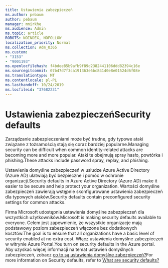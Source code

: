 ```yaml
---
title: Ustawienia zabezpieczeń
ms.author: pebaum
author: pebaum
manager: mnirkhe
ms.audience: Admin
ms.topic: article
ROBOTS: NOINDEX, NOFOLLOW
localization_priority: Normal
ms.collection: Adm_O365
ms.custom:
- "3153"
- "9001193"
ms.openlocfilehash: f4bdee85b9afb9f89d2382441106ddd82394c16e
ms.sourcegitcommit: 07b47d7f3ca191363e6bc84140e8e01524d6f08e
ms.translationtype: MT
ms.contentlocale: pl-PL
ms.lasthandoff: 10/24/2019
ms.locfileid: "37682231"
---
```

# <a name="security-defaults"></a><span data-ttu-id="576bf-102">Ustawienia zabezpieczeń</span><span class="sxs-lookup"><span data-stu-id="576bf-102">Security defaults</span></span>

<span data-ttu-id="576bf-103">Zarządzanie zabezpieczeniami może być trudne, gdy typowe ataki związane z tożsamością stają się coraz bardziej popularne.</span><span class="sxs-lookup"><span data-stu-id="576bf-103">Managing security can be difficult when common identity-related attacks are becoming more and more popular.</span></span> <span data-ttu-id="576bf-104">Ataki te obejmują spray hasło, powtórka i phishing.</span><span class="sxs-lookup"><span data-stu-id="576bf-104">These attacks include password spray, replay, and phishing.</span></span>

<span data-ttu-id="576bf-105">Ustawienia domyślne zabezpieczeń w usłudze Azure Active Directory (Azure AD) ułatwiają być bezpieczne i pomóc w ochronie organizacji.</span><span class="sxs-lookup"><span data-stu-id="576bf-105">Security defaults in Azure Active Directory (Azure AD) make it easier to be secure and help protect your organization.</span></span> <span data-ttu-id="576bf-106">Wartości domyślne zabezpieczeń zawierają wstępnie skonfigurowane ustawienia zabezpieczeń dla typowych ataków.</span><span class="sxs-lookup"><span data-stu-id="576bf-106">Security defaults contain preconfigured security settings for common attacks.</span></span>

<span data-ttu-id="576bf-107">Firma Microsoft udostępnia ustawienia domyślne zabezpieczeń dla wszystkich użytkowników.</span><span class="sxs-lookup"><span data-stu-id="576bf-107">Microsoft is making security defaults available to everyone.</span></span> <span data-ttu-id="576bf-108">Celem jest zapewnienie, że wszystkie organizacje mają podstawowy poziom zabezpieczeń włączone bez dodatkowych kosztów.</span><span class="sxs-lookup"><span data-stu-id="576bf-108">The goal is to ensure that all organizations have a basic level of security enabled at no extra cost.</span></span> <span data-ttu-id="576bf-109">Włącz ustawienia domyślne zabezpieczeń w witrynie Azure Portal.</span><span class="sxs-lookup"><span data-stu-id="576bf-109">You turn on security defaults in the Azure portal.</span></span> <span data-ttu-id="576bf-110">Aby uzyskać więcej informacji na temat ustawień domyślnych zabezpieczeń, zobacz [co to są ustawienia domyślne zabezpieczeń?](https://docs.microsoft.com/azure/active-directory/conditional-access/concept-conditional-access-security-defaults)</span><span class="sxs-lookup"><span data-stu-id="576bf-110">For more information on Security defaults, refer to [What are security defaults?](https://docs.microsoft.com/azure/active-directory/conditional-access/concept-conditional-access-security-defaults)</span></span>